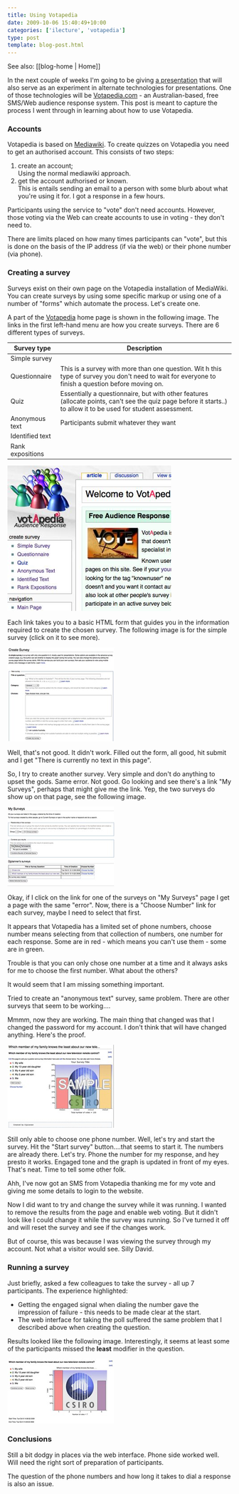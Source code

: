 ```yaml
---
title: Using Votapedia
date: 2009-10-06 15:40:49+10:00
categories: ['ilecture', 'votapedia']
type: post
template: blog-post.html
---
```


See also: [[blog-home | Home]]

In the next couple of weeks I'm going to be giving [a presentation](/blog2/2009/10/05/lectures-and-the-lms-alternatives-and-experiments/) that will also serve as an experiment in alternate technologies for presentations. One of those technologies will be [Votapedia.com](http://www.votapedia.com/) - an Australian-based, free SMS/Web audience response system. This post is meant to capture the process I went through in learning about how to use Votapedia.

### Accounts

Votapedia is based on [Mediawiki](http://www.mediawiki.org/wiki/MediaWiki). To create quizzes on Votapedia you need to get an authorised account. This consists of two steps:

1. create an account;  
    Using the normal mediawiki approach.
2. get the account authorised or known.  
    This is entails sending an email to a person with some blurb about what you're using it for. I got a response in a few hours.

Participants using the service to "vote" don't need accounts. However, those voting via the Web can create accounts to use in voting - they don't need to.

There are limits placed on how many times participants can "vote", but this is done on the basis of the IP address (if via the web) or their phone number (via phone).

### Creating a survey

Surveys exist on their own page on the Votapedia installation of MediaWiki. You can create surveys by using some specific markup or using one of a number of "forms" which automate the process. Let's create one.

A part of the [Votapedia](http://www.votapedia.com) home page is shown in the following image. The links in the first left-hand menu are how you create surveys. There are 6 different types of surveys.

| Survey type | Description |
| --- | --- |
| Simple survey |  |
| Questionnaire | This is a survey with more than one question. Wit h this type of survey you don't need to wait for everyone to finish a question before moving on. |
| Quiz | Essentially a questionnaire, but with other features (allocate points, can't see the quiz page before it starts..) to allow it to be used for student assessment. |
| Anonymous text | Participants submit whatever they want |
| Identified text |  |
| Rank expositions |  |

[![Votapedia home page ](images/3985251703_aaf49623c2_o.jpg)](http://www.flickr.com/photos/david_jones/3985251703/ "Votapedia home page  by David T Jones, on Flickr")

Each link takes you to a basic HTML form that guides you in the information required to create the chosen survey. The following image is for the simple survey (click on it to see more).

[![Creating a simple survey on votapedia](images/3986017448_6371d6dd27_m.jpg)](http://www.flickr.com/photos/david_jones/3986017448/ "Creating a simple survey on votapedia by David T Jones, on Flickr")

Well, that's not good. It didn't work. Filled out the form, all good, hit submit and I get "There is currently no text in this page".

So, I try to create another survey. Very simple and don't do anything to upset the gods. Same error. Not good. Go looking and see there's a link "My Surveys", perhaps that might give me the link. Yep, the two surveys do show up on that page, see the following image.

[![My Surveys on Votapedia](images/3986038100_c9310792b1_m.jpg)](http://www.flickr.com/photos/david_jones/3986038100/ "My Surveys on Votapedia by David T Jones, on Flickr")

Okay, if I click on the link for one of the surveys on "My Surveys" page I get a page with the same "error". Now, there is a "Choose Number" link for each survey, maybe I need to select that first.

It appears that Votapedia has a limited set of phone numbers, choose number means selecting from that collection of numbers, one number for each response. Some are in red - which means you can't use them - some are in green.

Trouble is that you can only chose one number at a time and it always asks for me to choose the first number. What about the others?

It would seem that I am missing something important.

Tried to create an "anonymous text" survey, same problem. There are other surveys that seem to be working....

Mmmm, now they are working. The main thing that changed was that I changed the password for my account. I don't think that will have changed anything. Here's the proof.

[![My first Votapedia quiz](images/3985388561_41f9ae2c1b_m.jpg)](http://www.flickr.com/photos/david_jones/3985388561/ "My first Votapedia quiz by David T Jones, on Flickr")

Still only able to choose one phone number. Well, let's try and start the survey. Hit the "Start survey" button....that seems to start it. The numbers are already there. Let's try. Phone the number for my response, and hey presto it works. Engaged tone and the graph is updated in front of my eyes. That's neat. Time to tell some other folk.

Ahh, I've now got an SMS from Votapedia thanking me for my vote and giving me some details to login to the website.

Now I did want to try and change the survey while it was running. I wanted to remove the results from the page and enable web voting. But it didn't look like I could change it while the survey was running. So I've turned it off and will reset the survey and see if the changes work.

But of course, this was because I was viewing the survey through my account. Not what a visitor would see. Silly David.

### Running a survey

Just briefly, asked a few colleagues to take the survey - all up 7 participants. The experience highlighted:

- Getting the engaged signal when dialing the number gave the impression of failure - this needs to be made clear at the start.
- The web interface for taking the poll suffered the same problem that I described above when creating the question.

Results looked like the following image. Interestingly, it seems at least some of the participants missed the **least** modifier in the question.

[![Results of Votapedia question](images/3985764455_7169784299_m.jpg)](http://www.flickr.com/photos/david_jones/3985764455/ "Results of Votapedia question by David T Jones, on Flickr")

### Conclusions

Still a bit dodgy in places via the web interface. Phone side worked well. Will need the right sort of preparation of participants.

The question of the phone numbers and how long it takes to dial a response is also an issue.